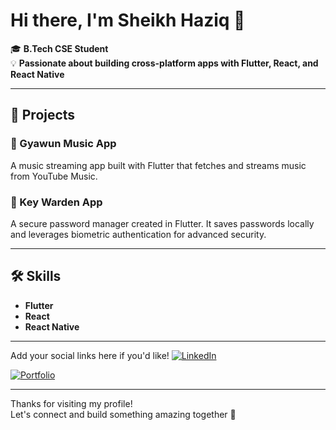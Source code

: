 # Hi there, I'm Sheikh Haziq 👋

🎓 **B.Tech CSE Student**  
💡 **Passionate about building cross-platform apps with Flutter, React, and React Native**

---

## 🚀 Projects

### 🎵 Gyawun Music App
A music streaming app built with Flutter that fetches and streams music from YouTube Music.

### 🔐 Key Warden App
A secure password manager created in Flutter. It saves passwords locally and leverages biometric authentication for advanced security.

---

## 🛠️ Skills

- **Flutter**
- **React**
- **React Native**

---


Add your social links here if you'd like!
[![LinkedIn](https://img.shields.io/badge/LinkedIn-blue?logo=linkedin)](https://www.linkedin.com/in/sheikh-haziq?trk=contact-info)

[![Portfolio](https://img.shields.io/badge/Portfolio-website-green)](https://sheikhhaziq.netlify.app/)


---

<!--
Add a fun fact, hobby, or a short tagline here!
-->

Thanks for visiting my profile!  
Let's connect and build something amazing together 🚀
